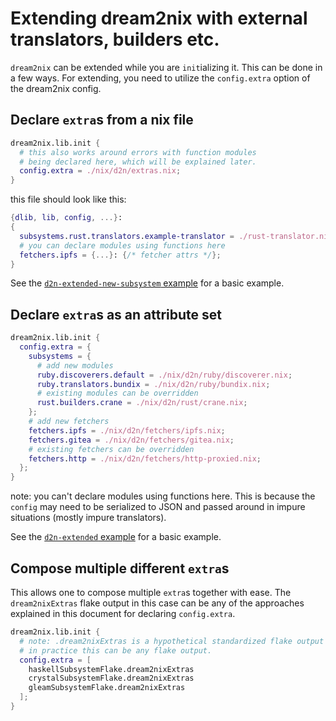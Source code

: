 # Extending dream2nix with external translators, builders etc.

`dream2nix` can be extended while you are `init`ializing it. This can be done in a few ways.
For extending, you need to utilize the `config.extra` option of the dream2nix config.

## Declare `extra`s from a nix file

```nix
dream2nix.lib.init {
  # this also works around errors with function modules
  # being declared here, which will be explained later.
  config.extra = ./nix/d2n/extras.nix;
}
```
this file should look like this:
```nix
{dlib, lib, config, ...}:
{
  subsystems.rust.translators.example-translator = ./rust-translator.nix;
  # you can declare modules using functions here
  fetchers.ipfs = {...}: {/* fetcher attrs */};
}
```

See the [`d2n-extended-new-subsystem` example](https://github.com/nix-community/dream2nix/tree/main/examples/d2n-extended-new-subsystem) for a basic example.

## Declare `extra`s as an attribute set

```nix
dream2nix.lib.init {
  config.extra = {
    subsystems = {
      # add new modules
      ruby.discoverers.default = ./nix/d2n/ruby/discoverer.nix;
      ruby.translators.bundix = ./nix/d2n/ruby/bundix.nix;
      # existing modules can be overridden
      rust.builders.crane = ./nix/d2n/rust/crane.nix;
    };
    # add new fetchers
    fetchers.ipfs = ./nix/d2n/fetchers/ipfs.nix;
    fetchers.gitea = ./nix/d2n/fetchers/gitea.nix;
    # existing fetchers can be overridden
    fetchers.http = ./nix/d2n/fetchers/http-proxied.nix;
  };
}
```

note: you can't declare modules using functions here.
This is because the `config` may need to be serialized to JSON and passed around in impure situations (mostly impure translators).

See the [`d2n-extended` example](https://github.com/nix-community/dream2nix/tree/main/examples/d2n-extended/flake.nix) for a basic example.

## Compose multiple different `extra`s

This allows one to compose multiple `extra`s together with ease.
The `dream2nixExtras` flake output in this case can be any of the approaches explained in this document for declaring `config.extra`.

```nix
dream2nix.lib.init {
  # note: .dream2nixExtras is a hypothetical standardized flake output
  # in practice this can be any flake output.
  config.extra = [
    haskellSubsystemFlake.dream2nixExtras
    crystalSubsystemFlake.dream2nixExtras
    gleamSubsystemFlake.dream2nixExtras
  ];
}
```
